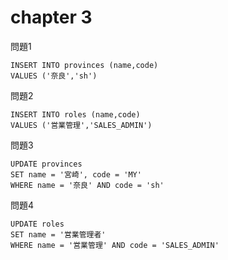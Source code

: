 # chapter 3

問題1
```
INSERT INTO provinces (name,code)
VALUES ('奈良','sh')
```

問題2
```
INSERT INTO roles (name,code)
VALUES ('営業管理','SALES_ADMIN')
```
問題3
```
UPDATE provinces 
SET name = '宮崎', code = 'MY'
WHERE name = '奈良' AND code = 'sh'
```

問題4
```
UPDATE roles
SET name = '営業管理者'
WHERE name = '営業管理' AND code = 'SALES_ADMIN'
```

